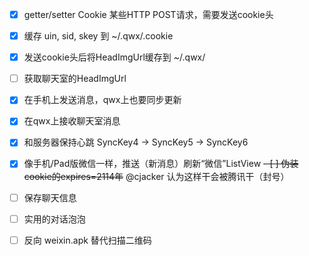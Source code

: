 - [x] getter/setter Cookie 某些HTTP POST请求，需要发送cookie头
- [x] 缓存 uin, sid, skey 到 ~/.qwx/.cookie 
- [x] 发送cookie头后将HeadImgUrl缓存到 ~/.qwx/ 
- [ ] 获取聊天室的HeadImgUrl
- [x] 在手机上发送消息，qwx上也要同步更新
- [x] 在qwx上接收聊天室消息
- [x] 和服务器保持心跳 SyncKey4 -> SyncKey5 -> SyncKey6
- [x] 像手机/Pad版微信一样，推送（新消息）刷新“微信”ListView
~~- [ ] 伪装cookie的expires=2114年~~ @cjacker 认为这样干会被腾讯干（封号）
- [ ] 保存聊天信息
- [ ] 实用的对话泡泡
- [ ] 反向 weixin.apk 替代扫描二维码


